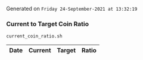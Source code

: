 Generated on `Friday 24-September-2021 at 13:32:19`

### Current to Target Coin Ratio
`current_coin_ratio.sh`

Date|Current|Target|Ratio
---|---|---|---
